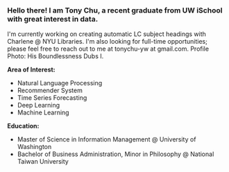 ### Hello there! I am Tony Chu, a recent graduate from UW iSchool with great interest in data.

I'm currently working on creating automatic LC subject headings with Charlene @ NYU Libraries. I'm also looking for full-time opportunities; please feel free to reach out to me at tonychu-yw at gmail.com. Profile Photo: His Boundlessness Dubs I.

**Area of Interest:**
- Natural Language Processing
- Recommender System 
- Time Series Forecasting
- Deep Learning
- Machine Learning 

**Education:**
- Master of Science in Information Management @ University of Washington
- Bachelor of Business Administration, Minor in Philosophy @ National Taiwan University 
